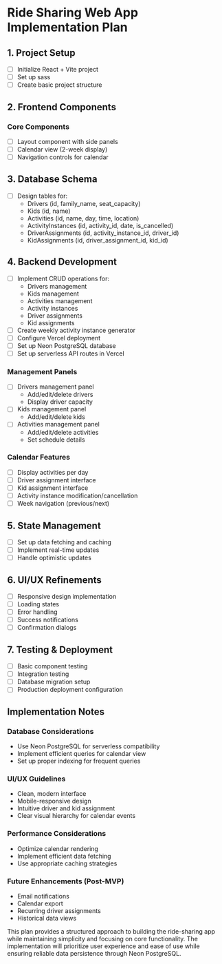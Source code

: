 # Ride Sharing Web App Implementation Plan

## 1. Project Setup
- [ ] Initialize React + Vite project
- [ ] Set up sass
- [ ] Create basic project structure

## 2. Frontend Components
### Core Components
- [ ] Layout component with side panels
- [ ] Calendar view (2-week display)
- [ ] Navigation controls for calendar

## 3. Database Schema
- [ ] Design tables for:
  - Drivers (id, family_name, seat_capacity)
  - Kids (id, name)
  - Activities (id, name, day, time, location)
  - ActivityInstances (id, activity_id, date, is_cancelled)
  - DriverAssignments (id, activity_instance_id, driver_id)
  - KidAssignments (id, driver_assignment_id, kid_id)

## 4. Backend Development
- [ ] Implement CRUD operations for:
  - Drivers management
  - Kids management
  - Activities management
  - Activity instances
  - Driver assignments
  - Kid assignments
- [ ] Create weekly activity instance generator
- [ ] Configure Vercel deployment
- [ ] Set up Neon PostgreSQL database
- [ ] Set up serverless API routes in Vercel

### Management Panels
- [ ] Drivers management panel
  - Add/edit/delete drivers
  - Display driver capacity
- [ ] Kids management panel
  - Add/edit/delete kids
- [ ] Activities management panel
  - Add/edit/delete activities
  - Set schedule details

### Calendar Features
- [ ] Display activities per day
- [ ] Driver assignment interface
- [ ] Kid assignment interface
- [ ] Activity instance modification/cancellation
- [ ] Week navigation (previous/next)

## 5. State Management
- [ ] Set up data fetching and caching
- [ ] Implement real-time updates
- [ ] Handle optimistic updates

## 6. UI/UX Refinements
- [ ] Responsive design implementation
- [ ] Loading states
- [ ] Error handling
- [ ] Success notifications
- [ ] Confirmation dialogs

## 7. Testing & Deployment
- [ ] Basic component testing
- [ ] Integration testing
- [ ] Database migration setup
- [ ] Production deployment configuration

## Implementation Notes

### Database Considerations
- Use Neon PostgreSQL for serverless compatibility
- Implement efficient queries for calendar view
- Set up proper indexing for frequent queries

### UI/UX Guidelines
- Clean, modern interface
- Mobile-responsive design
- Intuitive driver and kid assignment
- Clear visual hierarchy for calendar events

### Performance Considerations
- Optimize calendar rendering
- Implement efficient data fetching
- Use appropriate caching strategies

### Future Enhancements (Post-MVP)
- Email notifications
- Calendar export
- Recurring driver assignments
- Historical data views

This plan provides a structured approach to building the ride-sharing app while maintaining simplicity and focusing on core functionality. The implementation will prioritize user experience and ease of use while ensuring reliable data persistence through Neon PostgreSQL. 